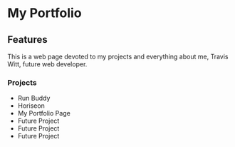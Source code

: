 # My Portfolio

## Features
This is a web page devoted to my projects and everything about me, Travis Witt, future web developer.

### Projects
* Run Buddy
* Horiseon
* My Portfolio Page
* Future Project
* Future Project
* Future Project

